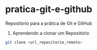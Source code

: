 # pratica-git-e-github
Repositório para a prática de Git e GitHub

1. Aprendendo a clonar um Repositório 

```bash
git clone <url_repositorio_remoto>
```
